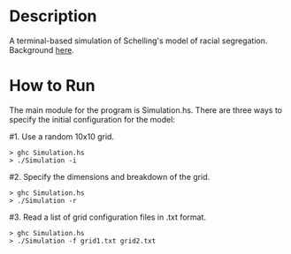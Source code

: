 Description
===========
A terminal-based simulation of Schelling's model of racial segregation. Background [here](https://lectures.quantecon.org/jl/schelling.html).

How to Run
==========
The main module for the program is Simulation.hs. There are three ways to specify the initial configuration for the model:

#1. Use a random 10x10 grid.

```
> ghc Simulation.hs
> ./Simulation -i
```

#2. Specify the dimensions and breakdown of the grid.

```
> ghc Simulation.hs
> ./Simulation -r
```

#3. Read a list of grid configuration files in .txt format.

```
> ghc Simulation.hs
> ./Simulation -f grid1.txt grid2.txt
```